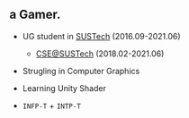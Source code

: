## a Gamer.

* UG student in [SUSTech](https://www.sustech.edu.cn/en/) (2016.09-2021.06)
  * [CSE@SUSTech](http://cse.sustech.edu.cn/en/) (2018.02-2021.06)

* Strugling in Computer Graphics

* Learning Unity Shader

* `INFP-T` + `INTP-T`
